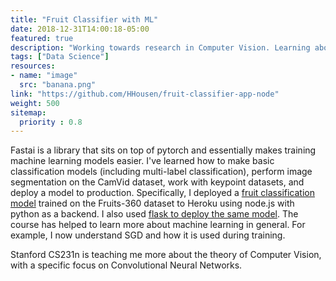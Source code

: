```yaml
---
title: "Fruit Classifier with ML"
date: 2018-12-31T14:00:18-05:00
featured: true
description: "Working towards research in Computer Vision. Learning about machine learning though Fast.ai ML course and Stanford CS231n online."
tags: ["Data Science"]
resources:
- name: "image"
  src: "banana.png"
link: "https://github.com/HHousen/fruit-classifier-app-node"
weight: 500
sitemap:
  priority : 0.8
---
```


Fastai is a library that sits on top of pytorch and essentially makes training machine learning models easier. I've learned how to make basic classification models (including multi-label classification), perform image segmentation on the CamVid dataset, work with keypoint datasets, and deploy a model to production. Specifically, I deployed a [fruit classification model](https://github.com/HHousen/fruit-classifier-app-node) trained on the Fruits-360 dataset to Heroku using node.js with python as a backend. I also used [flask to deploy the same model](https://github.com/HHousen/fruit-classifier-app-flask). The course has helped to learn more about machine learning in general. For example, I now understand SGD and how it is used during training.

Stanford CS231n is teaching me more about the theory of Computer Vision, with a specific focus on Convolutional Neural Networks.
